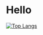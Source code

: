 # Hello

[![Top Langs](https://github-readme-stats.vercel.app/api/top-langs/?username=VishankSingh&show_icons=true&theme=buefy&layout=compact&langs_count=8&hide=c,html,css&exclude_repo=)](https://github.com/VishankSingh/)

